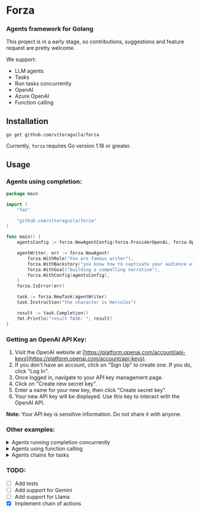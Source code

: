 # Forza

### Agents framework for Golang

This project is in a early stage, so contributions, suggestions and feature request are pretty welcome.

We support: 

* LLM agents
* Tasks
* Run tasks concurrently
* OpenAI
* Azure OpenAI
* Function calling

## Installation

```
go get github.com/vitoraguila/forza
```
Currently, `forza` requires Go version 1.18 or greater.


## Usage

### Agents using completion:

```go
package main

import (
	"fmt"

	"github.com/vitoraguila/forza"
)

func main() {
	agentsConfig := forza.NewAgentConfig(forza.ProviderOpenAi, forza.OpenAIModels.Gpt35turbo)

	agentWriter, err := forza.NewAgent(
		forza.WithRole("You are famous writer"),
		forza.WithBackstory("you know how to captivate your audience with your words. You have a gift for storytelling and creating magical worlds with your imagination. You are known for your enchanting tales that transport readers to far-off lands and spark their imagination."),
		forza.WithGoal("building a compelling narrative"),
		forza.WithConfig(agentsConfig),
	)
	forza.IsError(err)

	task := forza.NewTask(agentWriter)
	task.Instruction("the character is Hercules")

	result := task.Completion()
	fmt.Println("result TASK: ", result)
}

```

### Getting an OpenAI API Key:

1. Visit the OpenAI website at [https://platform.openai.com/account/api-keys](https://platform.openai.com/account/api-keys).
2. If you don't have an account, click on "Sign Up" to create one. If you do, click "Log In".
3. Once logged in, navigate to your API key management page.
4. Click on "Create new secret key".
5. Enter a name for your new key, then click "Create secret key".
6. Your new API key will be displayed. Use this key to interact with the OpenAI API.

**Note:** Your API key is sensitive information. Do not share it with anyone.

### Other examples:

<details>
<summary>Agents running completion concurrently</summary>

```go
package main

import (
	"fmt"

	"github.com/vitoraguila/forza"
)

func main() {
	agentsConfig := forza.NewAgentConfig(forza.ProviderOpenAi, forza.OpenAIModels.Gpt35turbo)

	marketAnalystAgent, err := forza.NewAgent(
		forza.WithRole("Lead Market Analyst at a premier digital marketing firm"),
		forza.WithBackstory("you specialize in dissecting online business landscapes. Conduct amazing analysis of the products and competitors"),
		forza.WithGoal("providing in-depth insights to guide marketing strategies"),
		forza.WithConfig(agentsConfig),
	)
	forza.IsError(err)

	task1 := forza.NewTask(marketAnalystAgent)
	task1.Instruction("Give me a full report about the market of electric cars in the US.")

	contentCreatorAgent, err := forza.NewAgent(
		forza.WithRole("Creative Content Creator at a top-tier digital marketing agency"),
		forza.WithBackstory("you excel in crafting narratives that resonate with audiences on social media. Your expertise lies in turning marketing strategies into engaging stories and visual content that capture attention and inspire action"),
		forza.WithGoal("Generate a creative social media post for a new line of eco-friendly products"),
		forza.WithConfig(agentsConfig),
	)
	forza.IsError(err)

	task2 := forza.NewTask(contentCreatorAgent)
	task2.Instruction("Generate a creative social media post for a new line of eco-friendly products.")

	// RUNNING ALL CONCURRENTLY
	f := forza.NewPipeline()

	f.AddTasks(task1.Completion, task2.Completion)
	result := f.RunConcurrently()

	fmt.Println("result TASK1: ", result[0])
	fmt.Println("-----------------")
	fmt.Println("result TASK2: ", result[1])
}

```
</details>

<details>
<summary>Agents using function calling</summary>

```go
package main

import (
	"encoding/json"
	"fmt"

	"github.com/vitoraguila/forza"
)

type UserParams struct {
	UserId string `json:"userId" required:"true"`
}

func getUserId(params string) string {
	fmt.Println("params: ", params)
	var UserParams UserParams
	err := json.Unmarshal([]byte(params), &UserParams)
	if err != nil {
		panic(err)
	}

	// place any logic here

	return fmt.Sprintf("Answer the exact phrase 'The user id is %s'", UserParams.UserId)
}

func main() {
	agentsConfig := forza.NewAgentConfig(forza.ProviderOpenAi, forza.OpenAIModels.Gpt35turbo)

	agentSpecialist, err := forza.NewAgent(
		forza.WithRole("Specialist"),
		forza.WithBackstory("you are a specialist"),
		forza.WithGoal("you are a specialist"),
		forza.WithConfig(agentsConfig),
	)
	forza.IsError(err)

	funcCallingParams := forza.FunctionShape{
		"userId": forza.FunctionProps{
			Description: "user id description",
			Required:    true,
		},
	}

	task := forza.NewTask(agentSpecialist)
	task.Instruction("My name is robert and my user id is 3434")
	task.SetFunction("get_user_id", "user will provide an userId, identify and get this userId", funcCallingParams, getUserId)

	result := task.Completion()
	fmt.Println("result TASK: ", result)
}

```
</details>

<details>
<summary>Agents chains for tasks</summary>

```go
package main

import (
	"fmt"

	"github.com/vitoraguila/forza"
)

func main() {
	agentsConfig := forza.NewAgentConfig(forza.ProviderOpenAi, forza.OpenAIModels.Gpt35turbo)
	marketAnalystAgent, err := forza.NewAgent(
		forza.WithRole("Lead Market Analyst at a premier digital marketing firm"),
		forza.WithBackstory("you specialize in dissecting online business landscapes. Conduct amazing analysis of the products and competitors"),
		forza.WithGoal("providing in-depth insights to guide marketing strategies"),
		forza.WithConfig(agentsConfig),
	)
	forza.IsError(err)

	task1 := forza.NewTask(marketAnalystAgent)
	task1.Instruction("Give me a full report about the market of electric cars in the US.")

	contentCreatorAgent, err := forza.NewAgent(
		forza.WithRole("Creative Content Creator at a top-tier digital marketing agency"),
		forza.WithBackstory("you excel in crafting narratives that resonate with audiences on social media. Your expertise lies in turning marketing strategies into engaging stories and visual content that capture attention and inspire action"),
		forza.WithGoal("Generate a creative social media post for a new line of eco-friendly products"),
		forza.WithConfig(agentsConfig),
	)
	forza.IsError(err)

	task2 := forza.NewTask(contentCreatorAgent)
	task2.Instruction("Generate a creative social media post for a new line of eco-friendly products.")

	f := forza.NewPipeline()
	chain := f.CreateChain(*task1.WithCompletion(), *task2.WithCompletion())

	fmt.Println("Chain result: ", chain())
}

```
</details>

### TODO:

- [ ] Add tests
- [ ] Add support for Gemini
- [ ] Add support for Llama
- [x] Implement chain of actions
